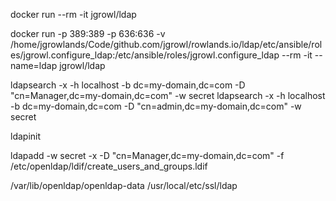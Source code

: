 
docker run --rm -it jgrowl/ldap

docker run -p 389:389 -p 636:636  -v /home/jgrowlands/Code/github.com/jgrowl/rowlands.io/ldap/etc/ansible/roles/jgrowl.configure_ldap:/etc/ansible/roles/jgrowl.configure_ldap --rm -it --name=ldap jgrowl/ldap


ldapsearch -x -h localhost -b dc=my-domain,dc=com -D "cn=Manager,dc=my-domain,dc=com" -w secret
ldapsearch -x -h localhost -b dc=my-domain,dc=com -D "cn=admin,dc=my-domain,dc=com" -w secret

ldapinit

ldapadd -w secret -x -D "cn=Manager,dc=my-domain,dc=com" -f /etc/openldap/ldif/create_users_and_groups.ldif 

/var/lib/openldap/openldap-data
/usr/local/etc/ssl/ldap
